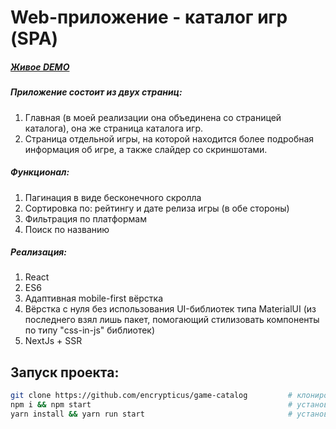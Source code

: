 # Web-приложение - каталог игр (SPA)

##### [Живое DEMO](https://game-catalog-pi.vercel.app)

##### Приложение состоит из двух страниц:
1. Главная (в моей реализации она объединена со страницей каталога), она же страница каталога игр.
2. Страница отдельной игры, на которой находится более подробная информация об игре, а также слайдер со скриншотами.

##### Функционал:
1. Пагинация в виде бесконечного скролла
2. Сортировка по: рейтингу и дате релиза игры (в обе стороны)
3. Фильтрация по платформам
4. Поиск по названию

##### Реализация:
1. React
2. ES6
3. Адаптивная mobile-first вёрстка
4. Вёрстка с нуля без использования UI-библиотек типа MaterialUI (из последнего взял лишь пакет, помогающий стилизовать компоненты по типу "css-in-js" библиотек)
5. NextJs + SSR

## Запуск проекта:
```bash
git clone https://github.com/encrypticus/game-catalog         # клонирование репозитория
npm i && npm start                                            # установка зависимостей и запуск локального production-сервера с использованием npm
yarn install && yarn run start                                # установка зависимостей и запуск локального production-сервера с использованием yarn
```